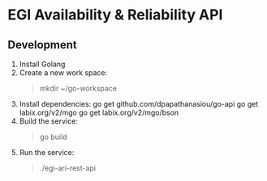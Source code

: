 # EGI Availability & Reliability API

## Development

1. Install Golang
2. Create a new work space:
   > mkdir ~/go-workspace
3. Install dependencies:
    go get github.com/dpapathanasiou/go-api
    go get labix.org/v2/mgo
    go get labix.org/v2/mgo/bson
4. Build the service:
   > go build
5. Run the service:
   > ./egi-ari-rest-api
